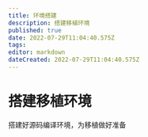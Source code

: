 ```yaml
---
title: 环境搭建
description: 搭建移植环境
published: true
date: 2022-07-29T11:04:40.575Z
tags: 
editor: markdown
dateCreated: 2022-07-29T11:04:40.575Z
---
```


# 搭建移植环境
搭建好源码编译环境，为移植做好准备